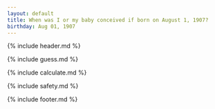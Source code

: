 ```yaml
---
layout: default
title: When was I or my baby conceived if born on August 1, 1907?
birthday: Aug 01, 1907
---
```


{% include header.md %}

{% include guess.md %}

{% include calculate.md %}

{% include safety.md %}

{% include footer.md %}



